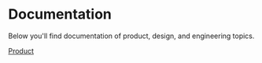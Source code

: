 # Documentation
Below you'll find documentation of product, design, and engineering topics.

[Product](./product/README.md)